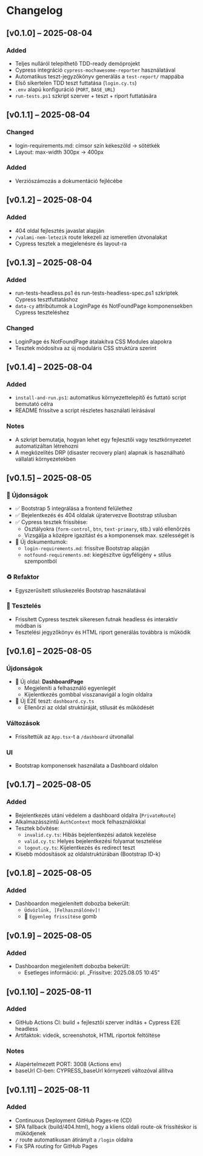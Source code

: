 # Changelog

## [v0.1.0] – 2025-08-04
### Added
- Teljes nulláról telepíthető TDD-ready demóprojekt
- Cypress integráció `cypress-mochawesome-reporter` használatával
- Automatikus teszt-jegyzőkönyv generálás a `test-report/` mappába
- Első sikertelen TDD teszt futtatása (`login.cy.ts`)
- `.env` alapú konfiguráció (`PORT`, `BASE_URL`)
- `run-tests.ps1` szkript szerver + teszt + riport futtatására

## [v0.1.1] – 2025-08-04

### Changed
- login-requirements.md: címsor szín kékeszöld → sötétkék 
- Layout: max-width 300px → 400px

### Added
- Verziószámozás a dokumentáció fejlécébe

## [v0.1.2] – 2025-08-04
### Added
- 404 oldal fejlesztés javaslat alapján
- `/valami-nem-letezik` route lekezeli az ismeretlen útvonalakat
- Cypress tesztek a megjelenésre és layout-ra

## [v0.1.3] – 2025-08-04

### Added
- run-tests-headless.ps1 és run-tests-headless-spec.ps1 szkriptek Cypress tesztfuttatáshoz
- `data-cy` attribútumok a LoginPage és NotFoundPage komponensekben Cypress teszteléshez

### Changed
- LoginPage és NotFoundPage átalakítva CSS Modules alapokra
- Tesztek módosítva az új moduláris CSS struktúra szerint

## [v0.1.4] – 2025-08-04

### Added
- `install-and-run.ps1`: automatikus környezettelepítő és futtató script bemutató célra
- README frissítve a script részletes használati leírásával

### Notes
- A szkript bemutatja, hogyan lehet egy fejlesztői vagy tesztkörnyezetet automatizáltan létrehozni
- A megközelítés DRP (disaster recovery plan) alapnak is használható vállalati környezetekben

## [v0.1.5] – 2025-08-05

### 🚀 Újdonságok

- ✅ Bootstrap 5 integrálása a frontend felülethez
- ✅ Bejelentkezés és 404 oldalak újratervezve Bootstrap stílusban
- ✅ Cypress tesztek frissítése:
  - Osztályokra (`form-control`, `btn`, `text-primary`, stb.) való ellenőrzés
  - Vizsgálja a középre igazítást és a komponensek max. szélességét is
- 📄 Új dokumentumok:
  - `login-requirements.md`: frissítve Bootstrap alapján
  - `notfound-requirements.md`: kiegészítve ügyféligény + stílus szempontból

### ♻️ Refaktor

- Egyszerűsített stíluskezelés Bootstrap használatával

### 🧪 Tesztelés

- Frissített Cypress tesztek sikeresen futnak headless és interaktív módban is
- Tesztelési jegyzőkönyv és HTML riport generálás továbbra is működik

## [v0.1.6] – 2025-08-05

### Újdonságok
- 📄 Új oldal: **DashboardPage**
  - Megjeleníti a felhasználó egyenlegét
  - Kijelentkezés gombbal visszanavigál a login oldalra
- 🧪 Új E2E teszt: `dashboard.cy.ts`
  - Ellenőrzi az oldal struktúráját, stílusát és működését

### Változások
- Frissítettük az `App.tsx`-t a `/dashboard` útvonallal

### UI
- Bootstrap komponensek használata a Dashboard oldalon

## [v0.1.7] – 2025-08-05

### Added
- Bejelentkezés utáni védelem a dashboard oldalra (`PrivateRoute`)
- Alkalmazásszintű `AuthContext` mock felhasználókkal
- Tesztek bővítése:
  - `invalid.cy.ts`: Hibás bejelentkezési adatok kezelése
  - `valid.cy.ts`: Helyes bejelentkezési folyamat tesztelése
  - `logout.cy.ts`: Kijelentkezés és redirect teszt
- Kisebb módosítások az oldalstruktúrában (Bootstrap ID-k)

## [v0.1.8] – 2025-08-05

### Added
- Dashboardon megjelenített dobozba bekerült:
  - `Üdvözlünk, [Felhasználónév]!`
  - 🔄 `Egyenleg frissítése` gomb

## [v0.1.9] – 2025-08-05

### Added
- Dashboardon megjelenített dobozba bekerült:
  - Esetleges információ: pl. „Frissítve: 2025.08.05 10:45”

## [v0.1.10] – 2025-08-11

### Added
- GitHub Actions CI: build + fejlesztői szerver indítás + Cypress E2E headless
- Artifaktok: videók, screenshotok, HTML riportok feltöltése

### Notes
- Alapértelmezett PORT: 3008 (Actions env)
- baseUrl CI-ben: CYPRESS_baseUrl környezeti változóval állítva

## [v0.1.11] – 2025-08-11
### Added
- Continuous Deployment GitHub Pages-re (CD)
- SPA fallback (build/404.html), hogy a kliens oldali route-ok frissítéskor is működjenek
- `/` route automatikusan átirányít a `/login` oldalra
- Fix SPA routing for GitHub Pages
